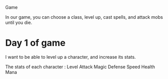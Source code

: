 Game

In our game, you can choose a class, level up, cast spells, and attack mobs until you die.

# Day 1 of game

I want to be able to level up a character, and increase its stats.

The stats of each character :
Level
Attack
Magic
Defense
Speed
Health
Mana